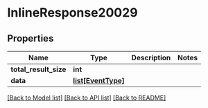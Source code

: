 # InlineResponse20029

## Properties
Name | Type | Description | Notes
------------ | ------------- | ------------- | -------------
**total_result_size** | **int** |  | 
**data** | [**list[EventType]**](EventType.md) |  | 

[[Back to Model list]](../README.md#documentation-for-models) [[Back to API list]](../README.md#documentation-for-api-endpoints) [[Back to README]](../README.md)


